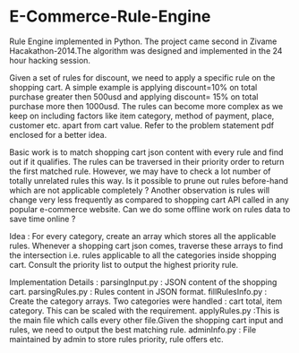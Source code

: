 E-Commerce-Rule-Engine
======================

Rule Engine implemented in Python. The project came second in Zivame Hacakathon-2014.The algorithm was designed and implemented in the 24 hour hacking session.

Given a set of rules for discount, we need to apply a specific rule on the shopping cart. A simple example is applying discount=10% on total purchase greater then 500usd and applying discount= 15% on total purchase more then 1000usd. The rules can become more complex as we keep on including factors like item category, method of payment, place, customer etc. apart from cart value. Refer to the problem statement pdf enclosed for a better idea. 

Basic work is to match shopping cart json content with every rule and find out if it qualifies. The rules can be traversed in their priority order to return the first matched rule. However, we may have to check a lot number of totally unrelated rules this way. Is it possible to prune out rules before-hand which are not applicable completely ? Another observation is rules will change very less frequently as compared to shopping cart API called in any popular e-commerce website. Can we do some offline work on rules data to save time online ? 

Idea : For every category, create an array which stores all the applicable rules. Whenever a shopping cart json comes, traverse these arrays to find the intersection i.e. rules applicable to all the categories inside shopping cart. Consult the priority list to output the highest priority rule.

Implementation Details :
parsingInput.py : JSON content of the shopping cart.
parsingRules.py : Rules content in JSON format.
fillRulesInfo.py : Create the category arrays. Two categories were handled : cart total, item category. This can be scaled with the requirement.
applyRules.py :This is the main file which calls every other file.Given the shopping cart input and rules, we need to output the best matching rule.
adminInfo.py : File maintained by admin to store rules priority, rule offers etc.

